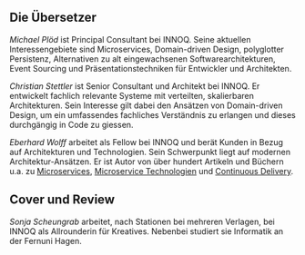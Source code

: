 ## Die Übersetzer

*Michael Plöd* ist Principal Consultant bei INNOQ. Seine aktuellen Interessengebiete sind Microservices, Domain-driven Design, polyglotter Persistenz, Alternativen zu alt eingewachsenen Softwarearchitekturen, Event Sourcing und Präsentationstechniken für Entwickler und Architekten.

*Christian Stettler* ist Senior Consultant und Architekt bei INNOQ.
Er entwickelt fachlich relevante Systeme mit verteilten,
skalierbaren Architekturen. Sein Interesse gilt dabei den Ansätzen von
Domain-driven Design, um ein umfassendes fachliches Verständnis zu
erlangen und dieses durchgängig in Code zu giessen.

*Eberhard Wolff* arbeitet als Fellow bei INNOQ und berät
Kunden in Bezug auf Architekturen und Technologien. Sein
Schwerpunkt liegt auf modernen Architektur-Ansätzen. Er ist Autor von
über hundert Artikeln und Büchern u.a. zu
[Microservices](http://microservices-buch.de/), [Microservice
Technologien](http://microservices-praxisbuch.de/) und [Continuous
Delivery](http://continuous-delivery-buch.de/).

## Cover und Review

*Sonja Scheungrab* arbeitet, nach Stationen bei mehreren Verlagen, bei
INNOQ als Allrounderin für Kreatives. Nebenbei studiert sie Informatik
an der Fernuni Hagen.
